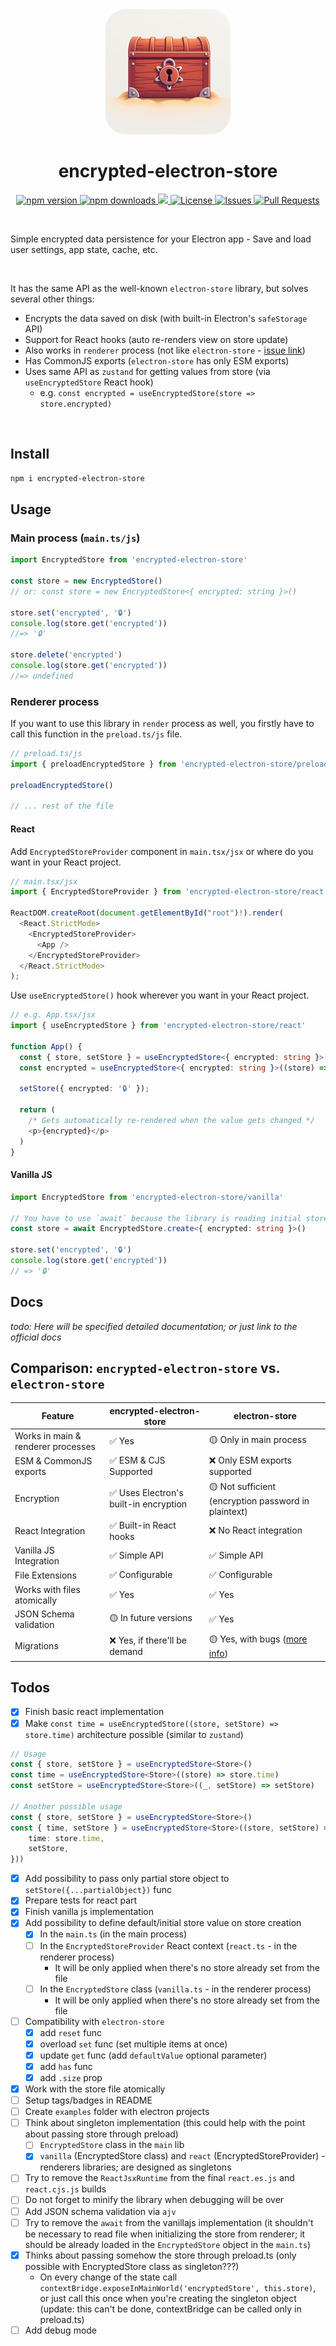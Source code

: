 <div align="center">
	<a href="https://rixcian.dev/projects/encrypted-electron-store">
		<img src="docs/icon.png" width="200" height="200">
	</a>
	<h1>encrypted-electron-store</h1>
  <p>
		<a href="https://www.npmjs.com/package/encrypted-electron-store">
			<img src="https://img.shields.io/npm/v/encrypted-electron-store.svg" alt="npm version">
		</a>
		<a href="https://www.npmjs.com/package/encrypted-electron-store">
			<img src="https://img.shields.io/npm/dm/encrypted-electron-store.svg" alt="npm downloads">
		</a>
		<a href="https://codecov.io/gh/rixcian/encrypted-electron-store"> 
      <img src="https://codecov.io/gh/rixcian/encrypted-electron-store/graph/badge.svg?token=H5DRJNXCZ7"/>
    </a>
		<a href="https://github.com/rixcian/encrypted-electron-store/blob/main/LICENSE">
			<img src="https://img.shields.io/npm/l/encrypted-electron-store.svg" alt="License">
		</a>
		<a href="https://github.com/rixcian/encrypted-electron-store/issues">
			<img src="https://img.shields.io/github/issues/rixcian/encrypted-electron-store.svg" alt="Issues">
		</a>
		<a href="https://github.com/rixcian/encrypted-electron-store/pulls">
			<img src="https://img.shields.io/github/issues-pr/rixcian/encrypted-electron-store.svg" alt="Pull Requests">
		</a>
	</p>
	<br>
</div>

Simple encrypted data persistence for your Electron app - Save and load user settings, app state, cache, etc.

<br />

It has the same API as the well-known `electron-store` library, but solves several other things:

- Encrypts the data saved on disk (with built-in Electron's `safeStorage` API)
- Support for React hooks (auto re-renders view on store update)
- Also works in `renderer` process (not like `electron-store` - [issue link](https://github.com/sindresorhus/electron-store/issues/268))
- Has CommonJS exports (`electron-store` has only ESM exports)
- Uses same API as `zustand` for getting values from store (via `useEncryptedStore` React hook)
  - e.g. `const encrypted = useEncryptedStore(store => store.encrypted)`

<br />

## Install

```sh
npm i encrypted-electron-store
```

## Usage

### Main process (`main.ts/js`)

```typescript
import EncryptedStore from 'encrypted-electron-store'

const store = new EncryptedStore()
// or: const store = new EncryptedStore<{ encrypted: string }>()

store.set('encrypted', '🔒')
console.log(store.get('encrypted'))
//=> '🔒'

store.delete('encrypted')
console.log(store.get('encrypted'))
//=> undefined
```

### Renderer process

If you want to use this library in `render` process as well, you firstly have to call this function in the `preload.ts/js` file.

```typescript
// preload.ts/js
import { preloadEncryptedStore } from 'encrypted-electron-store/preload'

preloadEncryptedStore()

// ... rest of the file
```

#### React

Add `EncryptedStoreProvider` component in `main.tsx/jsx` or where do you want in your React project.

```typescript
// main.tsx/jsx
import { EncryptedStoreProvider } from 'encrypted-electron-store/react'

ReactDOM.createRoot(document.getElementById("root")!).render(
  <React.StrictMode>
    <EncryptedStoreProvider>
      <App />
    </EncryptedStoreProvider>
  </React.StrictMode>
);
```

Use `useEncryptedStore()` hook wherever you want in your React project.

```typescript
// e.g. App.tsx/jsx
import { useEncryptedStore } from 'encrypted-electron-store/react'

function App() {
  const { store, setStore } = useEncryptedStore<{ encrypted: string }>()
  const encrypted = useEncryptedStore<{ encrypted: string }>((store) => store.encrypted);

  setStore({ encrypted: '🔒' });

  return (
    /* Gets automatically re-rendered when the value gets changed */
    <p>{encrypted}</p>
  )
}
```

#### Vanilla JS

```typescript
import EncryptedStore from 'encrypted-electron-store/vanilla'

// You have to use `await` because the library is reading initial store from file on disk.
const store = await EncryptedStore.create<{ encrypted: string }>()

store.set('encrypted', '🔒')
console.log(store.get('encrypted'))
// => '🔒'
```

## Docs

_todo: Here will be specified detailed documentation; or just link to the official docs_

## Comparison: `encrypted-electron-store` vs. `electron-store`

| Feature                            | encrypted-electron-store               | electron-store                                                                                                                 |
| ---------------------------------- | -------------------------------------- | ------------------------------------------------------------------------------------------------------------------------------ |
| Works in main & renderer processes | ✅ Yes                                 | 🟡 Only in main process                                                                                                        |
| ESM & CommonJS exports             | ✅ ESM & CJS Supported                 | ❌ Only ESM exports supported                                                                                                  |
| Encryption                         | ✅ Uses Electron's built-in encryption | 🟡 Not sufficient (encryption password in plaintext)                                                                           |
| React Integration                  | ✅ Built-in React hooks                | ❌ No React integration                                                                                                        |
| Vanilla JS Integration             | ✅ Simple API                          | ✅ Simple API                                                                                                                  |
| File Extensions                    | ✅ Configurable                        | ✅ Configurable                                                                                                                |
| Works with files atomically        | ✅ Yes                                 | ✅ Yes                                                                                                                         |
| JSON Schema validation             | 🟡 In future versions                  | ✅ Yes                                                                                                                         |
| Migrations                         | ❌ Yes, if there'll be demand          | 🟡 Yes, with bugs ([more info](https://github.com/sindresorhus/electron-store/issues?q=is%3Aissue%20state%3Aopen%20migration)) |

## Todos

- [x] Finish basic react implementation
- [x] Make `const time = useEncryptedStore((store, setStore) => store.time)` architecture possible (similar to `zustand`)

```typescript
// Usage
const { store, setStore } = useEncryptedStore<Store>()
const time = useEncryptedStore<Store>((store) => store.time)
const setStore = useEncryptedStore<Store>((_, setStore) => setStore)

// Another possible usage
const { store, setStore } = useEncryptedStore<Store>()
const { time, setStore } = useEncryptedStore<Store>((store, setStore) => ({
	time: store.time,
	setStore,
}))
```

- [x] Add possibility to pass only partial store object to `setStore({...partialObject})` func
- [x] Prepare tests for react part
- [x] Finish vanilla js implementation
- [x] Add possibility to define default/initial store value on store creation
  - [x] In the `main.ts` (in the main process)
  - [ ] In the `EncryptedStoreProvider` React context (`react.ts` - in the renderer process)
    - It will be only applied when there's no store already set from the file
  - [ ] In the `EncryptedStore` class (`vanilla.ts` - in the renderer process)
    - It will be only applied when there's no store already set from the file
- [ ] Compatibility with `electron-store`
  - [x] add `reset` func
  - [x] overload `set` func (set multiple items at once)
  - [x] update `get` func (add `defaultValue` optional parameter)
  - [x] add `has` func
  - [x] add `.size` prop
- [x] Work with the store file atomically
- [ ] Setup tags/badges in README
- [ ] Create `examples` folder with electron projects
- [ ] Think about singleton implementation (this could help with the point about passing store through preload)
  - [ ] `EncryptedStore` class in the `main` lib
  - [x] `vanilla` (EncryptedStore class) and `react` (EncryptedStoreProvider) - renderers libraries; are designed as singletons
- [ ] Try to remove the `ReactJsxRuntime` from the final `react.es.js` and `react.cjs.js` builds
- [ ] Do not forget to minify the library when debugging will be over
- [ ] Add JSON schema validation via `ajv`
- [ ] Try to remove the `await` from the vanillajs implementation (it shouldn't be necessary to read file when initializing the store from renderer; it should be already loaded in the `EncryptedStore` object in the `main.ts`)
- [x] Thinks about passing somehow the store through preload.ts (only possible with EncryptedStore class as singleton???)
  - On every change of the state call `contextBridge.exposeInMainWorld('encryptedStore', this.store)`, or just call this once when you're creating the singleton object (update: this can't be done, contextBridge can be called only in preload.ts)
- [ ] Add debug mode
